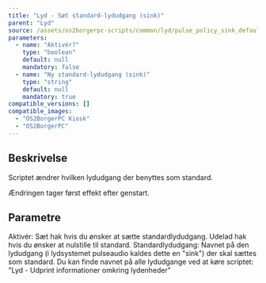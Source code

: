 ```yaml
---
title: "Lyd - Sæt standard-lydudgang (sink)"
parent: "Lyd"
source: /assets/os2borgerpc-scripts/common/lyd/pulse_policy_sink_default.sh
parameters:
  - name: "Aktivér?"
    type: "boolean"
    default: null
    mandatory: false
  - name: "Ny standard-lydudgang (sink)"
    type: "string"
    default: null
    mandatory: true
compatible_versions: []
compatible_images:
  - "OS2BorgerPC Kiosk"
  - "OS2BorgerPC"
---
```


## Beskrivelse
Scriptet ændrer hvilken lydudgang der benyttes som standard.

Ændringen tager først effekt efter genstart.

## Parametre
Aktivér: Sæt hak hvis du ønsker at sætte standardlydudgang. Udelad hak hvis du ønsker at nulstille til standard.
Standardlydudgang: Navnet på den lydudgang (i lydsystemet pulseaudio kaldes dette en "sink") der skal sættes som standard.
Du kan finde navnet på alle lydudgange ved at køre scriptet: "Lyd - Udprint informationer omkring lydenheder"